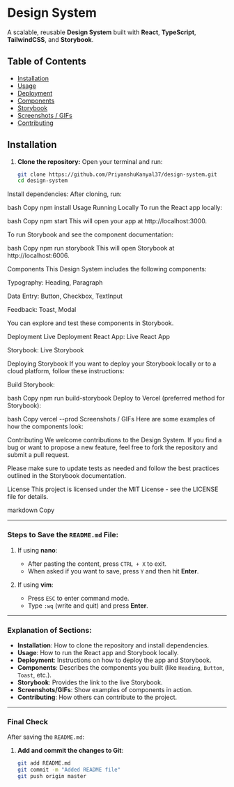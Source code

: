
# Design System

A scalable, reusable **Design System** built with **React**, **TypeScript**, **TailwindCSS**, and **Storybook**.

## Table of Contents

- [Installation](#installation)
- [Usage](#usage)
- [Deployment](#deployment)
- [Components](#components)
- [Storybook](#storybook)
- [Screenshots / GIFs](#screenshots--gifs)
- [Contributing](#contributing)

## Installation

1. **Clone the repository:**
   Open your terminal and run:
   ```bash
   git clone https://github.com/PriyanshuKanyal37/design-system.git
   cd design-system
Install dependencies: After cloning, run:

bash
Copy
npm install
Usage
Running Locally
To run the React app locally:

bash
Copy
npm start
This will open your app at http://localhost:3000.

To run Storybook and see the component documentation:

bash
Copy
npm run storybook
This will open Storybook at http://localhost:6006.

Components
This Design System includes the following components:

Typography: Heading, Paragraph

Data Entry: Button, Checkbox, TextInput

Feedback: Toast, Modal

You can explore and test these components in Storybook.

Deployment
Live Deployment
React App: Live React App

Storybook: Live Storybook

Deploying Storybook
If you want to deploy your Storybook locally or to a cloud platform, follow these instructions:

Build Storybook:

bash
Copy
npm run build-storybook
Deploy to Vercel (preferred method for Storybook):

bash
Copy
vercel --prod
Screenshots / GIFs
Here are some examples of how the components look:



Contributing
We welcome contributions to the Design System. If you find a bug or want to propose a new feature, feel free to fork the repository and submit a pull request.

Please make sure to update tests as needed and follow the best practices outlined in the Storybook documentation.

License
This project is licensed under the MIT License - see the LICENSE file for details.

markdown
Copy

---

### **Steps to Save the `README.md` File**:

1. If using **nano**:

   - After pasting the content, press `CTRL + X` to exit.
   - When asked if you want to save, press `Y` and then hit **Enter**.

2. If using **vim**:

   - Press `ESC` to enter command mode.
   - Type `:wq` (write and quit) and press **Enter**.

---

### **Explanation of Sections**:

- **Installation**: How to clone the repository and install dependencies.
- **Usage**: How to run the React app and Storybook locally.
- **Deployment**: Instructions on how to deploy the app and Storybook.
- **Components**: Describes the components you built (like `Heading`, `Button`, `Toast`, etc.).
- **Storybook**: Provides the link to the live Storybook.
- **Screenshots/GIFs**: Show examples of components in action.
- **Contributing**: How others can contribute to the project.

---

### **Final Check**

After saving the `README.md`:

1. **Add and commit the changes to Git**:
   ```bash
   git add README.md
   git commit -m "Added README file"
   git push origin master
